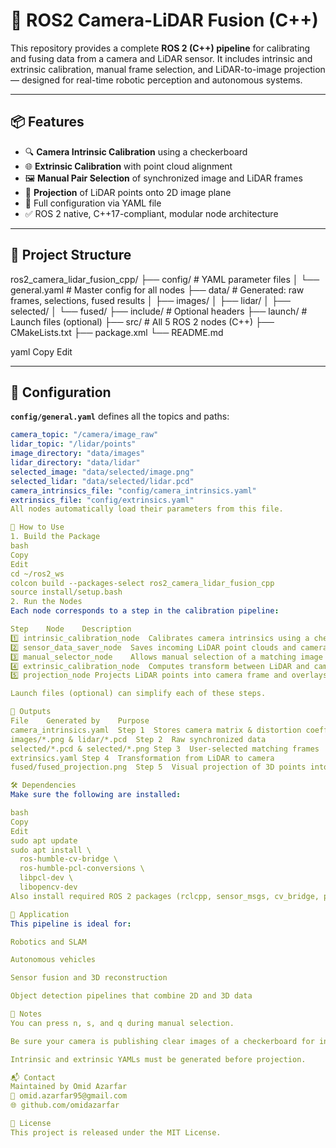 # 🔁 ROS2 Camera-LiDAR Fusion (C++)

This repository provides a complete **ROS 2 (C++) pipeline** for calibrating and fusing data from a camera and LiDAR sensor. It includes intrinsic and extrinsic calibration, manual frame selection, and LiDAR-to-image projection — designed for real-time robotic perception and autonomous systems.

---

## 📦 Features

- 🔍 **Camera Intrinsic Calibration** using a checkerboard
- 🌐 **Extrinsic Calibration** with point cloud alignment
- 🖼️ **Manual Pair Selection** of synchronized image and LiDAR frames
- 🎯 **Projection** of LiDAR points onto 2D image plane
- 📁 Full configuration via YAML file
- ✅ ROS 2 native, C++17-compliant, modular node architecture

---

## 📁 Project Structure

ros2_camera_lidar_fusion_cpp/
├── config/ # YAML parameter files
│ └── general.yaml # Master config for all nodes
├── data/ # Generated: raw frames, selections, fused results
│ ├── images/
│ ├── lidar/
│ ├── selected/
│ └── fused/
├── include/ # Optional headers
├── launch/ # Launch files (optional)
├── src/ # All 5 ROS 2 nodes (C++)
├── CMakeLists.txt
├── package.xml
└── README.md

yaml
Copy
Edit

---

## 🔧 Configuration

**`config/general.yaml`** defines all the topics and paths:

```yaml
camera_topic: "/camera/image_raw"
lidar_topic: "/lidar/points"
image_directory: "data/images"
lidar_directory: "data/lidar"
selected_image: "data/selected/image.png"
selected_lidar: "data/selected/lidar.pcd"
camera_intrinsics_file: "config/camera_intrinsics.yaml"
extrinsics_file: "config/extrinsics.yaml"
All nodes automatically load their parameters from this file.

🚀 How to Use
1. Build the Package
bash
Copy
Edit
cd ~/ros2_ws
colcon build --packages-select ros2_camera_lidar_fusion_cpp
source install/setup.bash
2. Run the Nodes
Each node corresponds to a step in the calibration pipeline:

Step	Node	Description
1️⃣	intrinsic_calibration_node	Calibrates camera intrinsics using a checkerboard
2️⃣	sensor_data_saver_node	Saves incoming LiDAR point clouds and camera images
3️⃣	manual_selector_node	Allows manual selection of a matching image + point cloud pair
4️⃣	extrinsic_calibration_node	Computes transform between LiDAR and camera using ICP
5️⃣	projection_node	Projects LiDAR points into camera frame and overlays them on the image

Launch files (optional) can simplify each of these steps.

📂 Outputs
File	Generated by	Purpose
camera_intrinsics.yaml	Step 1	Stores camera matrix & distortion coefficients
images/*.png & lidar/*.pcd	Step 2	Raw synchronized data
selected/*.pcd & selected/*.png	Step 3	User-selected matching frames
extrinsics.yaml	Step 4	Transformation from LiDAR to camera
fused/fused_projection.png	Step 5	Visual projection of 3D points into image plane

🛠 Dependencies
Make sure the following are installed:

bash
Copy
Edit
sudo apt update
sudo apt install \
  ros-humble-cv-bridge \
  ros-humble-pcl-conversions \
  libpcl-dev \
  libopencv-dev
Also install required ROS 2 packages (rclcpp, sensor_msgs, cv_bridge, pcl_conversions, etc.).

🤖 Application
This pipeline is ideal for:

Robotics and SLAM

Autonomous vehicles

Sensor fusion and 3D reconstruction

Object detection pipelines that combine 2D and 3D data

🧠 Notes
You can press n, s, and q during manual selection.

Be sure your camera is publishing clear images of a checkerboard for intrinsic calibration.

Intrinsic and extrinsic YAMLs must be generated before projection.

📬 Contact
Maintained by Omid Azarfar
📧 omid.azarfar95@gmail.com
🌐 github.com/omidazarfar

📜 License
This project is released under the MIT License.
